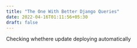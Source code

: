 ```yaml
---
title: "The One With Better Django Queries"
date: 2022-04-16T01:11:56+05:30
draft: false
---
```


Checking whethere update deploying automatically
